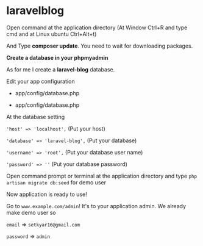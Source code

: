 laravelblog
===========
Open command at the application directory (At Window Ctrl+R and type cmd and at Linux ubuntu Ctrl+Alt+t)

And Type **composer update**. You need to wait for downloading packages.

**Create a database in your phpmyadmin**

As for me I create a **laravel-blog** database.

Edit your app configuration

- app/config/database.php


- app/config/database.php

At the database setting

  `'host' => 'localhost',` (Put your host)

  `'database' => 'laravel-blog',` (Put your database)

  `'username' => 'root',` (Put your database user name)

  `'password' => ''` (Put your database password)


Open command prompt or terminal at the application directory and type `php artisan migrate db:seed` for demo user

Now application is ready to use!

Go to `www.example.com/admin`! It's to your application admin. We already make demo user so 

`email` => `setkyar16@gmail.com`

`password` => `admin`




